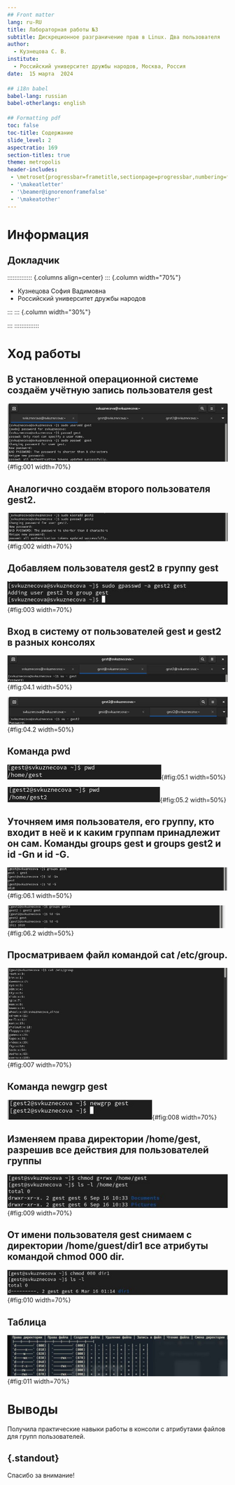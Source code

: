 ```yaml
---
## Front matter
lang: ru-RU
title: Лабораторная работы №3
subtitle: Дискреционное разграничение прав в Linux. Два пользователя
author:
  - Кузнецова С. В.
institute:
  - Российский университет дружбы народов, Москва, Россия
date:  15 марта  2024

## i18n babel
babel-lang: russian
babel-otherlangs: english

## Formatting pdf
toc: false
toc-title: Содержание
slide_level: 2
aspectratio: 169
section-titles: true
theme: metropolis
header-includes:
 - \metroset{progressbar=frametitle,sectionpage=progressbar,numbering=fraction}
 - '\makeatletter'
 - '\beamer@ignorenonframefalse'
 - '\makeatother'
---
```


# Информация

## Докладчик

:::::::::::::: {.columns align=center}
::: {.column width="70%"}

  * Кузнецова София Вадимовна
  * Российский университет дружбы народов

:::
::: {.column width="30%"}

:::
::::::::::::::

# Ход работы

## В установленной операционной системе создаём учётную запись пользователя gest

![Учётную запись пользователя gest](image/1.jpg){#fig:001 width=70%}

## Аналогично создаём второго пользователя gest2.

![Учётную запись пользователя gest2](image/2.jpg){#fig:002 width=70%}

## Добавляем пользователя gest2 в группу gest

![Добавление пользователя gest2 в группу gest](image/3.jpg){#fig:003 width=70%}

## Вход в систему от пользователей gest и gest2 в разных консолях

![Вход в систему от пользователя gest](image/4.1.jpg){#fig:04.1 width=50%}

![Вход в систему от пользователя gest2](image/4.2.jpg){#fig:04.2 width=50%}

## Команда pwd
	
![Команда pwd](image/5.1.jpg){#fig:05.1 width=50%}

![Команда pwd](image/5.2.jpg){#fig:05.2 width=50%}

## Уточняем имя пользователя, его группу, кто входит в неё и к каким группам принадлежит он сам. Команды groups gest и groups gest2 и  id -Gn и id -G.

![Имя пользователя, его группа](image/6.1.jpg){#fig:06.1 width=50%}

![Имя пользователя, его группа](image/6.2.jpg){#fig:06.2 width=50%}

## Просматриваем файл командой cat /etc/group.

![Команда cat /etc/group](image/7.jpg){#fig:007 width=70%}

## Команда newgrp gest

![Команда newgrp gest](image/8.jpg){#fig:008 width=70%}

## Изменяем права директории /home/gest, разрешив все действия для пользователей группы

![Команда chmod g+rwx /home/gest](image/9.jpg){#fig:009 width=70%}

## От имени пользователя gest снимаем с директории /home/guest/dir1 все атрибуты командой chmod 000 dir.

![Команда chmod 000 dir](image/10.jpg){#fig:010 width=70%}

## Таблица

![Таблица 3.1](image/11.jpg){#fig:011 width=70%}

# Выводы

Получила практические навыки работы в консоли с атрибутами файлов для групп пользователей.

## {.standout}

Спасибо за внимание!
